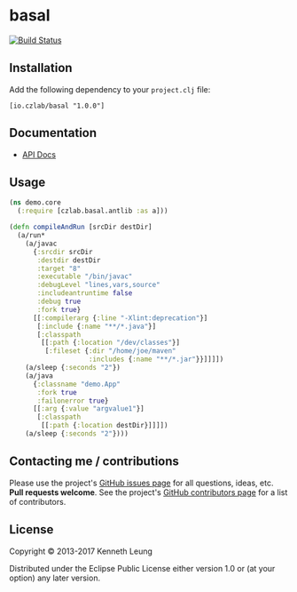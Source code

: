 # basal

[![Build Status](https://travis-ci.org/llnek/basal.svg?branch=master)](https://travis-ci.org/llnek/basal)


## Installation

Add the following dependency to your `project.clj` file:

    [io.czlab/basal "1.0.0"]

## Documentation

* [API Docs](https://llnek.github.io/basal/)

## Usage

```clojure
(ns demo.core
  (:require [czlab.basal.antlib :as a]))

(defn compileAndRun [srcDir destDir]
  (a/run*
    (a/javac
      {:srcdir srcDir
       :destdir destDir
       :target "8"
       :executable "/bin/javac"
       :debugLevel "lines,vars,source"
       :includeantruntime false
       :debug true
       :fork true}
      [[:compilerarg {:line "-Xlint:deprecation"}]
       [:include {:name "**/*.java"}]
       [:classpath
        [[:path {:location "/dev/classes"}]
         [:fileset {:dir "/home/joe/maven"
                    :includes {:name "**/*.jar"}}]]]])
    (a/sleep {:seconds "2"})
    (a/java
      {:classname "demo.App"
       :fork true
       :failonerror true}
      [[:arg {:value "argvalue1"}]
       [:classpath
        [[:path {:location destDir}]]]])
    (a/sleep {:seconds "2"})))

```

## Contacting me / contributions

Please use the project's [GitHub issues page] for all questions, ideas, etc. **Pull requests welcome**. See the project's [GitHub contributors page] for a list of contributors.

## License

Copyright © 2013-2017 Kenneth Leung

Distributed under the Eclipse Public License either version 1.0 or (at
your option) any later version.

<!--- links -->
[1]: http://ant.apache.org/
<!--- links (repos) -->
[CHANGELOG]: https://github.com/llnek/basal/releases
[GitHub issues page]: https://github.com/llnek/basal/issues
[GitHub contributors page]: https://github.com/llnek/basal/graphs/contributors



